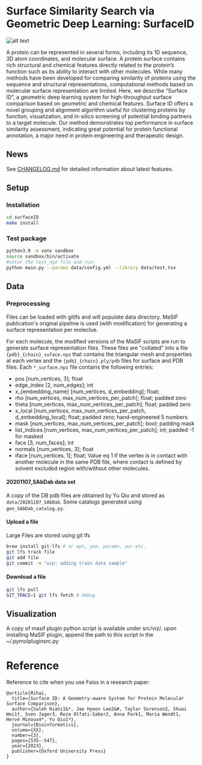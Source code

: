 # Surface Similarity Search via Geometric Deep Learning: SurfaceID

![alt text](https://github.com/Sanofi-GitHub/LMR-SurfaceID/blob/doc_sphinx/data/toc.png)

A protein can be represented in several forms, including its 1D sequence, 3D atom coordinates, and molecular surface. A protein surface contains rich structural and chemical features directly related to the protein’s function such as its ability to interact with other molecules. While many methods have been developed for comparing similarity of proteins using the sequence and structural representations, computational methods based on molecular surface representation are limited. Here, we describe “Surface ID”, a geometric deep learning system for high-throughput surface comparison based on geometric and chemical features.  Surface ID offers a novel grouping and alignment algorithm useful for clustering proteins by function, visualization, and in-silico screening of potential binding partners to a target molecule. Our method demonstrates top performance in surface similarity assessment, indicating great potential for protein functional annotation, a major need in protein engineering and therapeutic design.


## News

See [CHANGELOG.md](CHANGELOG.md) for detailed information about latest features.

## Setup
### Installation 

```bash
cd surfaceID
make install
```

### Test package

```bash
python3.9 -m venv sandbox
source sandbox/bin/activate
#untar the test_npz file and run:
python main.py --params data/config.yml --library data/test.tsv
```

## Data
### Preprocessing 
Files can be loaded with gitlfs and will populate data directory.
MaSIF publication's original pipeline is used (with modification) 
for generating a surface representation per moleclue.

For each molecule, the modified versions of the MaSIF scripts are run to generate surface representation files. These files are "collated" into a file `{pdb}_{chain}_suface.npz` that contains the triangular mesh and properties at each vertex and the `{pdb}_{chain}.ply/pdb` files for surface and PDB files. Each `*_surface.npz` file contains the following entries: 

- pos [num_vertices, 3]; float
- edge_index [2, num_edges]; int
- x_{embedding_name} [num_vertices, d_embedding]; float;
- rho [num_vertices, max_num_vertices_per_patch]; float; padded zero
- theta [num_vertices, max_num_vertices_per_patch]; float; padded zero
- x_local [num_vertices, max_num_vertices_per_patch, d_embedding_local]; float; padded zero; hand-engineered 5 numbers
- mask [num_vertices, max_num_vertices_per_patch]; bool; padding mask
- list_indices [num_vertices, max_num_vertices_per_patch]; int; padded -1 for masked
- face [3, num_faces]; int
- normals [num_vertices, 3]; float
- iface [num_vertices, 1]; float; Value eq 1 if the vertex is in contact with another molecule in the same PDB file, where contact is defined by solvent excluded region with/without other molecules.

#### 20201107_SAbDab data set
A copy of the DB pdb files are obtained by Yu Qiu and stored as `data/20201107_SAbDab`. Some catalogs generated using `gen_SAbDab_catalog.py`.

#### Upload a file

Large Files are stored using git lfs

```bash
brew install git-lfs # or apt, yum, pacamn, aur etc.
git lfs track file
git add file
git commit -m "wip: adding train data sample"
```

#### Download a file
```bash
git lfs pull
GIT_TRACE=1 git lfs fetch # debug
```


## Visualization

A copy of masif plugin python script is available under src/viz/. 
upon installing MaSIF plugin, append the path to this script in the ~/.pymolpluginsrc.py  

# Reference

Reference to cite when you use Faiss in a research paper:

```
@article{Rihai,
  title={Surface ID: A Geometry-aware System for Protein Molecular Surface Comparison},
  author={Saleh Riahi1&*, Jae Hyeon Lee2&#, Taylor Sorenson2, Shuai Wei1†, Sven Jager3, Reza Olfati-Saber2, Anna Park1, Maria Wendt1, Hervé Minoux4*, Yu Qiu1*},
  journal={Bioinformatics},
  volume={XX},
  number={3},
  pages={535--547},
  year={2023},
  publisher={Oxford University Press}
}
```
